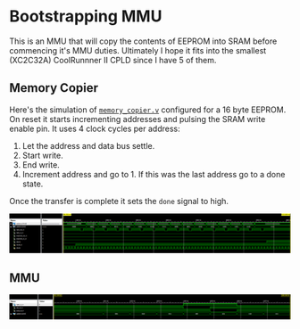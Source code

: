 # Bootstrapping MMU

This is an MMU that will copy the contents of EEPROM into SRAM before commencing
it's MMU duties. Ultimately I hope it fits into the smallest (XC2C32A)
CoolRunnner II CPLD since I have 5 of them.

## Memory Copier

Here's the simulation of [`memory_copier.v`](memory_copier.v) configured for a
16 byte EEPROM. On reset it starts incrementing addresses and pulsing the SRAM
write enable pin. It uses 4 clock cycles per address:

1. Let the address and data bus settle.
2. Start write.
3. End write.
4. Increment address and go to 1. If this was the last address go to a done
   state.

Once the transfer is complete it sets the `done` signal to high.

![](images/memory_copier.png)

## MMU
![](images/mmu.png)
